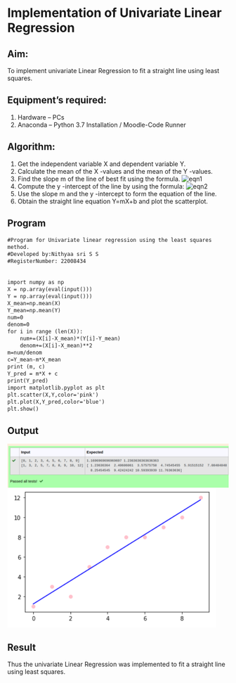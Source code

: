# Implementation of Univariate Linear Regression
## Aim:
To implement univariate Linear Regression to fit a straight line using least squares.
## Equipment’s required:
1.	Hardware – PCs
2.	Anaconda – Python 3.7 Installation / Moodle-Code Runner
## Algorithm:
1.	Get the independent variable X and dependent variable Y.
2.	Calculate the mean of the X -values and the mean of the Y -values.
3.	Find the slope m of the line of best fit using the formula.
 ![eqn1](./eq1.jpg)
4.	Compute the y -intercept of the line by using the formula:
![eqn2](./eq2.jpg)  
5.	Use the slope m and the y -intercept to form the equation of the line.
6.	Obtain the straight line equation Y=mX+b and plot the scatterplot.
## Program
```
#Program for Univariate linear regression using the least squares method.
#Developed by:Nithyaa sri S S
#RegisterNumber: 22008434


import numpy as np
X = np.array(eval(input()))
Y = np.array(eval(input()))
X_mean=np.mean(X)
Y_mean=np.mean(Y)
num=0
denom=0
for i in range (len(X)):
    num+=(X[i]-X_mean)*(Y[i]-Y_mean)
    denom+=(X[i]-X_mean)**2
m=num/denom
c=Y_mean-m*X_mean
print (m, c)
Y_pred = m*X + c
print(Y_pred)
import matplotlib.pyplot as plt
plt.scatter(X,Y,color='pink')
plt.plot(X,Y_pred,color='blue')
plt.show()

```
## Output
![](univariate.png)
![](univariate%202%20-%20Copy.png)

## Result
Thus the univariate Linear Regression was implemented to fit a straight line using least squares.
